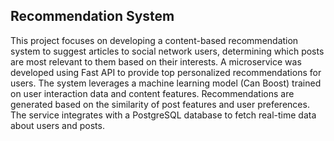 ## Recommendation System
This project focuses on developing a content-based recommendation system to suggest articles to social network users, determining which posts are most relevant to them based on their interests. A microservice was developed using Fast API to provide top personalized recommendations for users. The system leverages a machine learning model (Can Boost) trained on user interaction data and content features. Recommendations are generated based on the similarity of post features and user preferences. The service integrates with a PostgreSQL database to fetch real-time data about users and posts.
